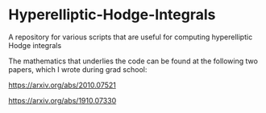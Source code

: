 # Hyperelliptic-Hodge-Integrals
A repository for various scripts that are useful for computing hyperelliptic Hodge integrals

The mathematics that underlies the code can be found at the following two papers, which I wrote during grad school:

https://arxiv.org/abs/2010.07521

https://arxiv.org/abs/1910.07330
